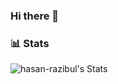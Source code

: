 ### Hi there 👋
### 📊 Stats

![hasan-razibul's Stats](https://github-readme-stats-tau-blush.vercel.app/api?username=hasan-razibul&theme=vue-dark&show_icons=true&hide_border=false&count_private=true&include_all_commits=true)

